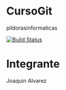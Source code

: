 # CursoGit
pildorasinformaticas

[![Build Status](https://travis-ci.com/Joako07/CursoGit.svg?branch=main)](https://travis-ci.com/Joako07/CursoGit)

# Integrante
Joaquin Alvarez
